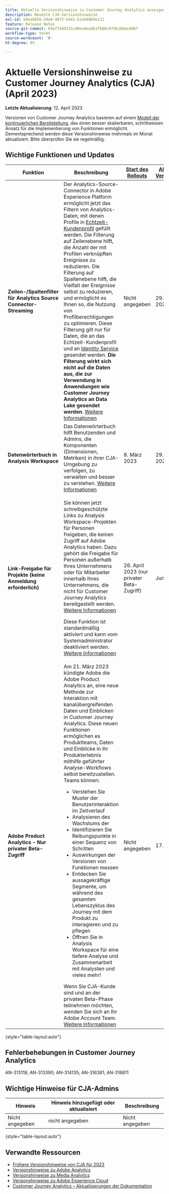 ```yaml
---
title: Aktuelle Versionshinweise zu Customer Journey Analytics anzeigen
description: Neueste CJA-Versionshinweise
exl-id: e8eab856-34e0-4875-b441-b1e680b9e111
feature: Release Notes
source-git-commit: 64a774d9151c40ea9eadb1fb80c07db168ac8667
workflow-type: tm+mt
source-wordcount: '0'
ht-degree: 0%

---
```


# Aktuelle Versionshinweise zu Customer Journey Analytics (CJA) (April 2023)

**Letzte Aktualisierung**: 12. April 2023

Versionen von Customer Journey Analytics basieren auf einem [Modell der kontinuierlichen Bereitstellung](releases.md), das einen besser skalierbaren, schrittweisen Ansatz für die Implementierung von Funktionen ermöglicht. Dementsprechend werden diese Versionshinweise mehrmals im Monat aktualisiert. Bitte überprüfen Sie sie regelmäßig.

## Wichtige Funktionen und Updates

| Funktion | Beschreibung | [Start des Rollouts](/help/release-notes/releases.md) | [Allgemeine Verfügbarkeit](/help/release-notes/releases.md) |
| ----------- | ---------- | ----- | --- |
| **Zeilen-/Spaltenfilter für Analytics Source Connector-Streaming** | Der Analytics-Source-Connector in Adobe Experience Platform ermöglicht jetzt das Filtern von Analytics-Daten, mit denen Profile in [Echtzeit-Kundenprofil](https://experienceleague.adobe.com/docs/experience-platform/profile/home.html?lang=de) gefüllt werden. Die Filterung auf Zeilenebene hilft, die Anzahl der mit Profilen verknüpften Ereignisse zu reduzieren. Die Filterung auf Spaltenebene hilft, die Vielfalt der Ereignisse selbst zu reduzieren, und ermöglicht es Ihnen so, die Nutzung von Profilberechtigungen zu optimieren. Diese Filterung gilt nur für Daten, die an das Echtzeit-Kundenprofil und an [Identity Service](https://experienceleague.adobe.com/docs/experience-platform/identity/home.html?lang=de) gesendet werden. **Die Filterung wirkt sich nicht auf die Daten aus, die zur Verwendung in Anwendungen wie Customer Journey Analytics an Data Lake gesendet werden**. [Weitere Informationen](https://experienceleague.adobe.com/docs/experience-platform/sources/ui-tutorials/create/adobe-applications/analytics.html?lang=de#filtering-for-profile) | Nicht angegeben | 29. März 2023 |
| **Datenwörterbuch in Analysis Workspace** | Das Datenwörterbuch hilft Benutzenden und Admins, die Komponenten (Dimensionen, Metriken) in ihrer CJA-Umgebung zu verfolgen, zu verwalten und besser zu verstehen. [Weitere Informationen](/help/components/data-dictionary/data-dictionary-overview.md) | 8. März 2023 | 29. März 2023 |
| **Link-Freigabe für Projekte (keine Anmeldung erforderlich)** | <p>Sie können jetzt schreibgeschützte Links zu Analysis Workspace-Projekten für Personen freigeben, die keinen Zugriff auf Adobe Analytics haben. Dazu gehört die Freigabe für Personen außerhalb Ihres Unternehmens oder für Mitarbeiter innerhalb Ihres Unternehmens, die nicht für Customer Journey Analytics bereitgestellt werden. [Weitere Informationen](https://experienceleague.adobe.com/docs/analytics-platform/using/cja-workspace/curate-share/share-projects.html?lang=en#share-public-link)</p> <p>Diese Funktion ist standardmäßig aktiviert und kann vom Systemadministrator deaktiviert werden. [Weitere Informationen](https://experienceleague.adobe.com/docs/analytics-platform/using/cja-workspace/user-preferences.html?lang=en#company-preferences)</p> | 26. April 2023 (nur privater Beta-Zugriff) | Juni 2023 |
| **Adobe Product Analytics - Nur privater Beta-Zugriff** | Am 21. März 2023 kündigte Adobe die Adobe Product Analytics an, eine neue Methode zur Interaktion mit kanalübergreifenden Daten und Einblicken in Customer Journey Analytics. Diese neuen Funktionen ermöglichen es Produktteams, Daten und Einblicke in ihr Produkterlebnis mithilfe geführter Analyse-Workflows &#x200B; selbst bereitzustellen. Teams können:<ul><li>Verstehen Sie Muster der Benutzerinteraktion im Zeitverlauf &#x200B;</li><li>Analysieren des Wachstums der &#x200B;</li><li>Identifizieren Sie Reibungspunkte in einer Sequenz von Schritten&#x200B;</li><li>Auswirkungen der Versionen von Funktionen messen&#x200B;</li><li>Entdecken Sie aussagekräftige Segmente, um während des gesamten Lebenszyklus des Journey mit dem Produkt zu interagieren und zu pflegen &#x200B;</li><li>Öffnen Sie in Analysis Workspace für eine tiefere Analyse und Zusammenarbeit mit Analysten und vieles mehr! &#x200B;</li></ul>Wenn Sie CJA-Kunde sind und an der privaten Beta-Phase teilnehmen möchten, wenden Sie sich an Ihr Adobe Account Team. [Weitere Informationen](https://business.adobe.com/products/product-analytics/adobe-product-analytics.html) | Nicht angegeben | 17. Juli 2023 |

{style="table-layout:auto"}

## Fehlerbehebungen in Customer Journey Analytics

AN-313118; AN-313390; AN-314135; AN-316381; AN-316811

## Wichtige Hinweise für CJA-Admins

| Hinweis | Hinweis hinzugefügt oder aktualisiert | Beschreibung |
| --- | --- | --- |
| Nicht angegeben | nicht angegeben | Nicht angegeben |

{style="table-layout:auto"}

## Verwandte Ressourcen

* [Frühere Versionshinweise von CJA für 2023](/help/release-notes/2023.md)
* [Versionshinweise zu Adobe Analytics](https://experienceleague.adobe.com/docs/analytics/release-notes/latest.html?lang=de)
* [Versionshinweise zu Media Analytics](https://experienceleague.adobe.com/docs/media-analytics/using/additional-resources/release-notes.html?lang=de)
* [Versionshinweise zu Adobe Experience Cloud](https://experienceleague.adobe.com/docs/release-notes/experience-cloud/current.html?lang=de)
* [Customer Journey Analytics – Aktualisierungen der Dokumentation](/help/release-notes/doc-changes.md)
